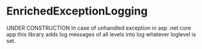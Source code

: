 # EnrichedExceptionLogging
UNDER CONSTRUCTION
In case of unhandled exception in asp .net core app this library adds log messages of all levels into log whatever loglevel is set. 
